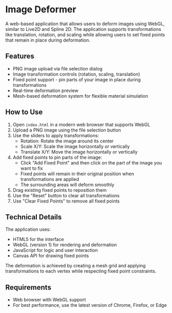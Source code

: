 # Image Deformer

A web-based application that allows users to deform images using WebGL, similar to Live2D and Spline 2D. The application supports transformations like translation, rotation, and scaling while allowing users to set fixed points that remain in place during deformation.

## Features

- PNG image upload via file selection dialog
- Image transformation controls (rotation, scaling, translation)
- Fixed point support - pin parts of your image in place during transformations
- Real-time deformation preview
- Mesh-based deformation system for flexible material simulation

## How to Use

1. Open `index.html` in a modern web browser that supports WebGL
2. Upload a PNG image using the file selection button
3. Use the sliders to apply transformations:
   - Rotation: Rotate the image around its center
   - Scale X/Y: Scale the image horizontally or vertically
   - Translate X/Y: Move the image horizontally or vertically
4. Add fixed points to pin parts of the image:
   - Click "Add Fixed Point" and then click on the part of the image you want to fix
   - Fixed points will remain in their original position when transformations are applied
   - The surrounding areas will deform smoothly
5. Drag existing fixed points to reposition them
6. Use the "Reset" button to clear all transformations
7. Use "Clear Fixed Points" to remove all fixed points

## Technical Details

The application uses:
- HTML5 for the interface
- WebGL (version 1) for rendering and deformation
- JavaScript for logic and user interaction
- Canvas API for drawing fixed points

The deformation is achieved by creating a mesh grid and applying transformations to each vertex while respecting fixed point constraints.

## Requirements

- Web browser with WebGL support
- For best performance, use the latest version of Chrome, Firefox, or Edge 
